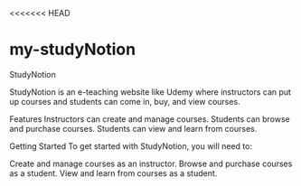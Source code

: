 <<<<<<< HEAD
# my-studyNotion

StudyNotion

StudyNotion is an e-teaching website like Udemy where instructors can put up courses and students can come in, buy, and view courses.

Features
Instructors can create and manage courses.
Students can browse and purchase courses.
Students can view and learn from courses.

Getting Started
To get started with StudyNotion, you will need to:


Create and manage courses as an instructor.
Browse and purchase courses as a student.
View and learn from courses as a student.

